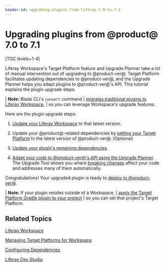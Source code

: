 ```yaml
---
header-id: upgrading-plugins-from-liferay-7-0-to-7-1
---
```


# Upgrading plugins from @product@ 7.0 to 7.1

[TOC levels=1-4]

Liferay Workspace's Target Platform feature and Upgrade Planner take a lot of
manual intervention out of upgrading to @product-ver@. Target Platform
facilitates updating dependencies to @product-ver@, and the Upgrade Planner
helps you adapt plugins to @product-ver@'s API. This tutorial explains the
plugin upgrade steps. 

| **Note:** Blade CLI's `convert` command
| [migrates traditional plugins to Liferay Workspace](/docs/7-1/tutorials/-/knowledge_base/t/migrating-traditional-plugins-to-workspace-web-applications),
| so you can leverage Workspace's upgrade features.

Here are the plugin upgrade steps:

1.  [Update your Liferay Workspace](/docs/7-1/tutorials/-/knowledge_base/t/updating-liferay-workspace)
    to that latest version. 

2.  Update your @product@-related dependencies by
    [setting your Target Platform](/docs/7-1/tutorials/-/knowledge_base/t/managing-the-target-platform-for-liferay-workspace)
    to the latest version of @product-ver@. (Optional)

3.  [Update your plugin's remaining dependencies](/docs/7-1/tutorials/-/knowledge_base/t/configuring-dependencies).

4.  [Adapt your code to @product-ver@'s API using the Upgrade Planner](/docs/7-1/tutorials/-/knowledge_base/t/liferay-upgrade-planner).
    The Upgrade Tool shows you where
    [breaking changes](/docs/7-1/reference/-/knowledge_base/r/breaking-changes)
    affect your code and addresses many of them automatically.

Congratulations! Your upgraded plugin is ready to
[deploy to @product-ver@](/docs/7-1/tutorials/-/knowledge_base/t/starting-module-development#building-and-deploying-a-module). 

| **Note:** If your plugin resides outside of a Workspace,
| [apply the Target Platform Gradle plugin to your project](/docs/7-1/tutorials/-/knowledge_base/t/managing-the-target-platform-for-liferay-workspace#targeting-a-platform-outside-of-workspace)
| so you can set that project's Target Platform.

## Related Topics

[Liferay Workspace](/docs/7-1/tutorials/-/knowledge_base/t/liferay-workspace)

[Managing Target Platforms for Workspace](/docs/7-1/tutorials/-/knowledge_base/t/managing-the-target-platform-for-liferay-workspace)

[Configuring Dependencies](/docs/7-1/tutorials/-/knowledge_base/t/managing-the-target-platform-for-liferay-workspace)

[Liferay Dev Studio](/docs/7-1/tutorials/-/knowledge_base/t/liferay-ide)
